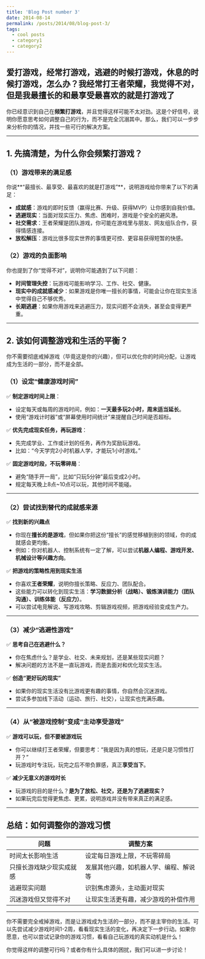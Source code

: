 ```yaml
---
title: 'Blog Post number 3'
date: 2014-08-14
permalink: /posts/2014/08/blog-post-3/
tags:
  - cool posts
  - category1
  - category2
---
```



爱打游戏，经常打游戏，逃避的时候打游戏，休息的时候打游戏，怎么办？我经常打王者荣耀，我觉得不对，但是我最擅长的和最享受最喜欢的就是打游戏了
---


你已经意识到自己在**频繁打游戏**，并且觉得这样可能不太对劲。这是个好信号，说明你愿意思考如何调整自己的行为，而不是完全沉溺其中。那么，我们可以一步步来分析你的情况，并找一些可行的解决方案。  

---

## **1. 先搞清楚，为什么你会频繁打游戏？**  
### **（1）游戏带来的满足感**  
你说**“最擅长、最享受、最喜欢的就是打游戏”**，说明游戏给你带来了以下的满足：  
- **成就感**：游戏的即时反馈（赢得比赛、升级、获得MVP）让你感到自我价值。  
- **逃避现实**：当面对现实压力、焦虑、困难时，游戏是个安全的避风港。  
- **社交需求**：王者荣耀是团队游戏，你可能在游戏里与朋友、网友组队合作，获得情感连接。  
- **放松解压**：游戏比很多现实世界的事情更可控、更容易获得短暂的快感。  

### **（2）游戏的负面影响**  
你也提到了你“觉得不对”，说明你可能遇到了以下问题：  
- **时间管理失控**：玩游戏可能影响学习、工作、社交、健康。  
- **现实中的成就感减少**：如果游戏是你唯一擅长的事情，可能会让你在现实生活中觉得自己不够优秀。  
- **长期逃避**：如果你用游戏来逃避压力，现实问题不会消失，甚至会变得更严重。  

---

## **2. 该如何调整游戏和生活的平衡？**  
你不需要彻底戒掉游戏（毕竟这是你的兴趣），但可以优化你的时间分配，让游戏成为生活的一部分，而不是全部。  

### **（1）设定“健康游戏时间”**
✅ **制定游戏时间上限**：  
- 设定每天或每周的游戏时间，例如：**一天最多玩2小时，周末适当延长**。  
- 使用“游戏计时器”或“屏幕使用时间统计”来提醒自己时间是否超标。  

✅ **优先完成现实任务，再玩游戏**：  
- 先完成学业、工作或计划的任务，再作为奖励玩游戏。  
- 比如：“今天学完2小时机器人学，才能玩1小时游戏。”  

✅ **固定游戏时段，不玩零碎局**：  
- 避免“随手开一局”，比如“只玩5分钟”最后变成2小时。  
- 规定每天晚上8点~10点可以玩，其他时间不能碰。  

---

### **（2）尝试找到替代的成就感来源**
✅ **找到新的兴趣点**  
- 你现在**擅长的是游戏**，但如果你把这份“擅长”的感觉移植到别的领域，你的成就感会更均衡。  
- 例如：你对机器人、控制系统有一定了解，可以尝试**机器人编程、游戏开发、机械设计等兴趣方向**。  

✅ **把游戏的策略性用到现实生活**
- 你喜欢**王者荣耀**，说明你擅长策略、反应力、团队配合。  
- 这些能力可以转化到现实生活：**学习数据分析（战略）、锻炼演讲能力（团队沟通）、训练体能（反应力）**。  
- 可以尝试电竞解说、写游戏攻略、剪辑游戏视频，把游戏经验变成生产力。  

---

### **（3）减少“逃避性游戏”**
✅ **思考自己在逃避什么？**  
- 你在焦虑什么？是学业、社交、未来规划，还是某些现实问题？  
- 解决问题的方法不是一直玩游戏，而是去面对和优化现实生活。  

✅ **创造“更好玩的现实”**
- 如果你的现实生活没有比游戏更有趣的事情，你自然会沉迷游戏。  
- 尝试多参加线下活动（运动、旅行、社交），让现实也充满乐趣。  

---

### **（4）从“被游戏控制”变成“主动享受游戏”**
✅ **游戏可以玩，但不要被游戏玩**  
- 你可以继续打王者荣耀，但要思考：“我是因为真的想玩，还是只是习惯性打开？”  
- 玩游戏时专注玩，玩完之后不带负罪感，真正**享受当下**。  

✅ **减少无意义的游戏时长**
- 玩游戏的目的是什么？**是为了放松、社交，还是为了逃避现实？**  
- 如果玩完后觉得更焦虑、更累，说明游戏并没有带来真正的满足感。  

---

## **总结：如何调整你的游戏习惯**
| **问题** | **调整方案** |
|----------|--------------|
| 时间太长影响生活 | 设定每日游戏上限，不玩零碎局 |
| 只擅长游戏缺少现实成就感 | 发展其他兴趣，如机器人学、编程、解说等 |
| 逃避现实问题 | 识别焦虑源头，主动面对现实 |
| 沉迷游戏但又觉得不对 | 让现实生活更有趣，减少游戏的补偿作用 |

---

你不需要完全戒掉游戏，而是让游戏成为生活的一部分，而不是主宰你的生活。可以先尝试减少游戏时间1-2周，看看现实生活的变化，再决定下一步行动。如果你愿意，也可以尝试记录你的游戏习惯，看看自己玩游戏的真实动机是什么！  

你觉得这样的调整可行吗？或者你有什么具体的困扰，我们可以进一步讨论！
